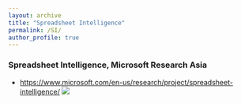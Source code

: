 ```yaml
---
layout: archive
title: "Spreadsheet Intelligence"
permalink: /SI/
author_profile: true
---
```




### Spreadsheet Intelligence, Microsoft Research Asia
- https://www.microsoft.com/en-us/research/project/spreadsheet-intelligence/
      <img src="https://support.content.office.net/en-us/media/a1c8d676-2e96-4557-bcc6-5a2b50d72d45.gif">
  </p>






